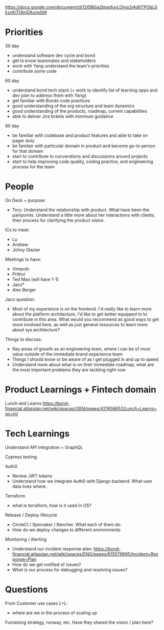 https://docs.google.com/document/d/12t5BGa2bjpqfuvLOIyp2rAdltTPObL0kzvKiTI4mDAs/edit#

# Priorities

30 day
- understand software dev cycle and bond
- get to know teammates and stakeholders
- work with Yang understand the team's priorities
- contribute some code

60 day
- understand bond tech stack (+ work to identify list of learning opps and dev plan to address them with Yang)
- get familiar with Bonds code practices
- good understanding of the org structure and team dynamics
- good understanding of the products, roadmap, current capabilities
- able to deliver Jira tickets with minimum guidance

90 day
- be familiar with codebase and product features and able to take on pager duty
- be familair with particular domain in product and become go-to person for that domain
- start to contribute to converstions and discussions around projects
- start to help improving code quality, coding practice, and engineering process for the team

# People

On Deck + purpose:
- Tory. Understand the relationship with product. What have been the painpoints. Understand a little more about her interactions with clients, their process for clarifying the product vision.

ICs to meet:
- Lu
- Andrew
- Johny Glazier

Meetings to have:
- Vimarsh
- Prithvi
- Ted Mao (will have 1-1)
- Jaco*
- Alex Berger


Jaco question:
- Most of my experience is on the frontend. I'd really like to learn more about the platform architecture, I'd like to get better equipped to to contribute in this area. What would you recommend as good ways to get more involved here, as well as just general resources to learn more about sys architecture?

Things to discuss:
- Key areas of growth as an engineering team, where I can be of most value outside of the immediate brand experience team
- Things I should know or be aware of as I get plugged in and up to speed
- Understand more about what is on their immediate roadmap, what are the most important problems they are tackling right now


# Product Learnings + Fintech domain

Lunch and Learns
https://bond-financial.atlassian.net/wiki/spaces/GEN/pages/421658652/Lunch+Learns+go+lnl


# Tech Learnings

Understand API integration + GraphQL

Cypress testing

Auth0
- Review JWT tokens
- Understand how we integrate Auth0 with Django backend. What user data lives where.

Terraform
- what is terraform, how is it used in OS?

Release / Deploy lifecycle
- CircleCI / Spinnaker / Rancher. What each of them do.
- How do we deploy changes to different environments

Monitoring / Alerting
- Understand our incident response plan: https://bond-financial.atlassian.net/wiki/spaces/ENG/pages/615579695/Incident+Response+Plan
- How do we get notified of issues?
- What is our process for debugging and resolving issues?


# Questions

From Customer use cases L+L:
- where are we in the process of scaling up

Funraising strategy, runway, etc. Have they shared the vision / plan here?